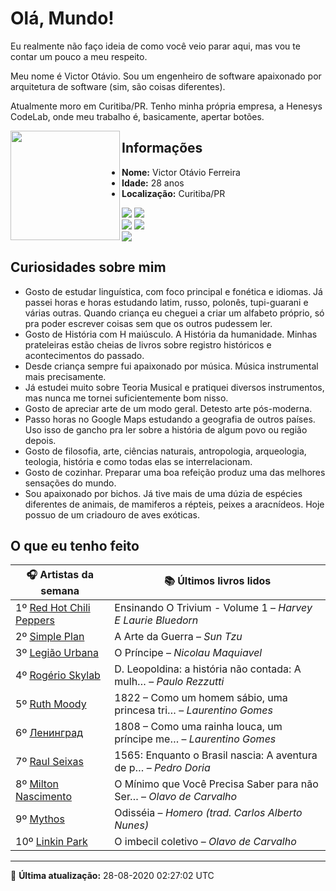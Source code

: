 # Olá, Mundo!

Eu realmente não faço ideia de como você veio parar aqui, mas vou te contar um pouco a meu respeito.

Meu nome é Victor Otávio. Sou um engenheiro de software apaixonado por arquitetura de software (sim, são coisas diferentes).

Atualmente moro em Curitiba/PR. Tenho minha própria empresa, a Henesys CodeLab, onde meu trabalho é, basicamente, apertar botões.

<img align="left" src="https://github.com/vctrtvfrrr/vctrtvfrrr/raw/master/octocat.png" alt="" width="175" />

## Informações

- **Nome:** Victor Otávio Ferreira
- **Idade:** 28 anos
- **Localização:** Curitiba/PR

[![](https://img.shields.io/badge/LinkedIn-victorotavio-blue)](https://www.linkedin.com/in/victorotavio/) [![](https://img.shields.io/badge/Twitter-@vctrtvfrrr-blue)](https://twitter.com/vctrtvfrrr)  
[![](https://img.shields.io/badge/GitHub-vctrtvfrrr-24292e)](https://github.com/vctrtvfrrr) [![](https://img.shields.io/badge/GitLab-vctrtvfrrr-ec5d16)](https://gitlab.com/vctrtvfrrr)  
[![](https://img.shields.io/badge/Email-victor@otavioferreira.com.br-red)](mailto:victor@otavioferreira.com.br)  

## Curiosidades sobre mim

-   Gosto de estudar linguística, com foco principal e fonética e idiomas. Já passei horas e horas estudando latim, russo, polonês, tupi-guarani e várias outras. Quando criança eu cheguei a criar um alfabeto próprio, só pra poder escrever coisas sem que os outros pudessem ler.
-   Gosto de História com H maiúsculo. A História da humanidade. Minhas prateleiras estão cheias de livros sobre registro históricos e acontecimentos do passado.
-   Desde criança sempre fui apaixonado por música. Música instrumental mais precisamente.
-   Já estudei muito sobre Teoria Musical e pratiquei diversos instrumentos, mas nunca me tornei suficientemente bom nisso.
-   Gosto de apreciar arte de um modo geral. Detesto arte pós-moderna.
-   Passo horas no Google Maps estudando a geografia de outros países. Uso isso de gancho pra ler sobre a história de algum povo ou região depois.
-   Gosto de filosofia, arte, ciências naturais, antropologia, arqueologia, teologia, história e como todas elas se interrelacionam.
-   Gosto de cozinhar. Preparar uma boa refeição produz uma das melhores sensações do mundo.
-   Sou apaixonado por bichos. Já tive mais de uma dúzia de espécies diferentes de animais, de mamiferos a répteis, peixes a aracnídeos. Hoje possuo de um criadouro de aves exóticas.


## O que eu tenho feito

|                                      🎧 Artistas da semana                                       |                      📚 Últimos livros lidos                      |
|--------------------------------------------------------------------------------------------------|-------------------------------------------------------------------|
| 1º [Red Hot Chili Peppers](https://www.last.fm/music/Red+Hot+Chili+Peppers)                      | Ensinando O Trivium - Volume 1	–	_Harvey E Laurie Bluedorn_         |
| 2º [Simple Plan](https://www.last.fm/music/Simple+Plan)                                          | A Arte da Guerra	–	_Sun Tzu_                                        |
| 3º [Legião Urbana](https://www.last.fm/music/Legi%C3%A3o+Urbana)                                 | O Príncipe	–	_Nicolau Maquiavel_                                    |
| 4º [Rogério Skylab](https://www.last.fm/music/Rog%C3%A9rio+Skylab)                               | D. Leopoldina: a história não contada: A mulh…	–	_Paulo Rezzutti_   |
| 5º [Ruth Moody](https://www.last.fm/music/Ruth+Moody)                                            | 1822 – Como um homem sábio, uma princesa tri…	–	_Laurentino Gomes_  |
| 6º [Ленинград](https://www.last.fm/music/%D0%9B%D0%B5%D0%BD%D0%B8%D0%BD%D0%B3%D1%80%D0%B0%D0%B4) | 1808 – Como uma rainha louca, um príncipe me…	–	_Laurentino Gomes_  |
| 7º [Raul Seixas](https://www.last.fm/music/Raul+Seixas)                                          | 1565: Enquanto o Brasil nascia: A aventura de p…	–	_Pedro Doria_    |
| 8º [Milton Nascimento](https://www.last.fm/music/Milton+Nascimento)                              | O Mínimo que Você Precisa Saber para não Ser…	–	_Olavo de Carvalho_ |
| 9º [Mythos](https://www.last.fm/music/Mythos)                                                    | Odisséia	–	_Homero (trad. Carlos Alberto Nunes)_                    |
| 10º [Linkin Park](https://www.last.fm/music/Linkin+Park)                                         | O imbecil coletivo	–	_Olavo de Carvalho_                            |


---

🚀 **Última atualização:** 28-08-2020 02:27:02 UTC
